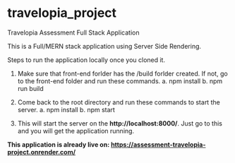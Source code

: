 # travelopia_project
Travelopia Assessment Full Stack Application

This is a Full/MERN stack application using Server Side Rendering.

Steps to run the application locally once you cloned it.

1. Make sure that front-end forlder has the /build forlder created. If not, go to the front-end folder and run these commands.
   a. npm install
   b. npm run build
   
2. Come back to the root directory and run these commands to start the server.
   a. npm install
   b. npm start

3. This will start the server on the **http://localhost:8000/**. Just go to this and you will get the application running.

**This application is already live on: https://assessment-travelopia-project.onrender.com/**
     
   
